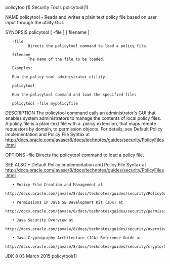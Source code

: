 policytool(1)                               Security Tools                               policytool(1)

NAME
       policytool - Reads and writes a plain text policy file based on user input through the utility
       GUI.

SYNOPSIS
       policytool [ -file ] [ filename ]

       -file
              Directs the policytool command to load a policy file.

       filename
              The name of the file to be loaded.

       Examples:

       Run the policy tool administrator utility:

       policytool

       Run the policytool command and load the specified file:

       policytool -file mypolicyfile

DESCRIPTION
       The policytool command calls an administrator's GUI that enables system administrators to
       manage the contents of local policy files. A policy file is a plain-text file with a .policy
       extension, that maps remote requestors by domain, to permission objects. For details, see
       Default Policy Implementation and Policy File Syntax at
       http://docs.oracle.com/javase/8/docs/technotes/guides/security/PolicyFiles.html

OPTIONS
       -file
              Directs the policytool command to load a policy file.

SEE ALSO
       • Default Policy Implementation and Policy File Syntax at
         http://docs.oracle.com/javase/8/docs/technotes/guides/security/PolicyFiles.html

       • Policy File Creation and Management at
         http://docs.oracle.com/javase/8/docs/technotes/guides/security/PolicyGuide.html

       • Permissions in Java SE Development Kit (JDK) at
         http://docs.oracle.com/javase/8/docs/technotes/guides/security/permissions.html

       • Java Security Overview at
         http://docs.oracle.com/javase/8/docs/technotes/guides/security/overview/jsoverview.html

       • Java Cryptography Architecture (JCA) Reference Guide at
         http://docs.oracle.com/javase/8/docs/technotes/guides/security/crypto/CryptoSpec.html

JDK 8                                        03 March 2015                               policytool(1)
